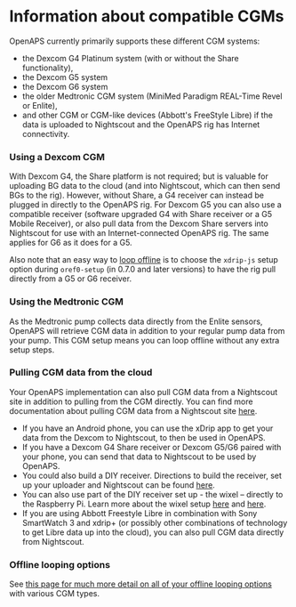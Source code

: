 # Information about compatible CGMs
OpenAPS currently primarily supports these different CGM systems: 
* the Dexcom G4 Platinum system (with or without the Share functionality), 
* the Dexcom G5 system
* the Dexcom G6 system
* the older Medtronic CGM system (MiniMed Paradigm REAL-Time Revel or Enlite),  
* and other CGM or CGM-like devices (Abbott's FreeStyle Libre) if the data is uploaded to Nightscout and the OpenAPS rig has Internet connectivity.

### Using a Dexcom CGM

With Dexcom G4, the Share platform is not required; but is valuable for uploading BG data to the cloud (and into Nightscout, which can then send BGs to the rig). However, without Share, a G4 receiver can instead be plugged in directly to the OpenAPS rig. For Dexcom G5 you can also use a compatible receiver (software upgraded G4 with Share receiver or a G5 Mobile Receiver), or also pull data from the Dexcom Share servers into Nightscout for use with an Internet-connected OpenAPS rig. The same applies for G6 as it does for a G5. 

Also note that an easy way to [loop offline](https://openaps.readthedocs.io/en/latest/docs/Customize-Iterate/offline-looping-and-monitoring.html#c-send-g5-or-g6-bgs-direct-to-rig-xdrip-js-lookout-logger) is to choose the `xdrip-js` setup option during `oref0-setup` (in 0.7.0 and later versions) to have the rig pull directly from a G5 or G6 receiver. 

### Using the Medtronic CGM

As the Medtronic pump collects data directly from the Enlite sensors, OpenAPS will retrieve CGM data in addition to your regular pump data from your pump. This CGM setup means you can loop offline without any extra setup steps.

### Pulling CGM data from the cloud

Your OpenAPS implementation can also pull CGM data from a Nightscout site in addition to pulling from the CGM directly. You can find more documentation about pulling CGM data from a Nightscout site [here](<../While You Wait For Gear/nightscout-setup>).
  
* If you have an Android phone, you can use the xDrip app to get your data from the Dexcom to Nightscout, to then be used in OpenAPS.
* If you have a Dexcom G4 Share receiver or Dexcom G5/G6 paired with your phone, you can send that data to Nightscout to be used by OpenAPS.
* You could also build a DIY receiver. Directions to build the receiver, set up your uploader and Nightscout can be found [here](http://www.nightscout.info/wiki/nightscout-with-xdrip-wireless-bridge).
* You can also use part of the DIY receiver set up - the wixel – directly to the Raspberry Pi. Learn more about the wixel setup [here](https://github.com/jamorham/python-usb-wixel-xdrip) and [here](https://github.com/ochenmiller/wixelpi_uploader).
* If you are using Abbott Freestyle Libre in combination with Sony SmartWatch 3 and xdrip+ (or possibly other combinations of technology to get Libre data up into the cloud), you can also pull CGM data directly from Nightscout.

### Offline looping options

See [this page for much more detail on all of your offline looping options](https://openaps.readthedocs.io/en/latest/docs/Customize-Iterate/offline-looping-and-monitoring.html) with various CGM types. 
